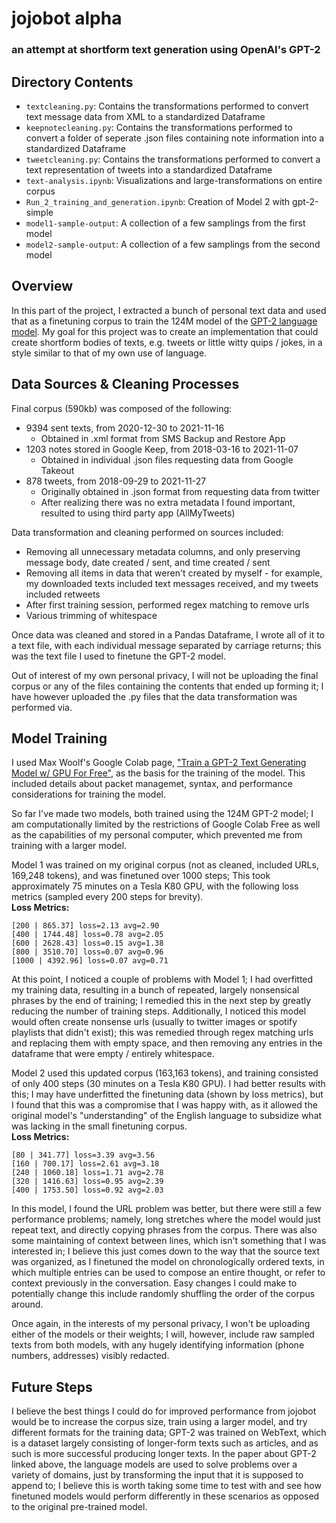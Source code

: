 # jojobot alpha
### an attempt at shortform text generation using OpenAI's GPT-2

## Directory Contents
- `textcleaning.py`: Contains the transformations performed to convert text message data from XML to a standardized Dataframe
- `keepnotecleaning.py`: Contains the transformations performed to convert a folder of seperate .json files containing note information into a standardized Dataframe
- `tweetcleaning.py`: Contains the transformations performed to convert a text representation of tweets into a standardized Dataframe
- `text-analysis.ipynb`: Visualizations and large-transformations on entire corpus
- `Run_2_training_and_generation.ipynb`: Creation of Model 2 with gpt-2-simple
- `model1-sample-output`: A collection of a few samplings from the first model
- `model2-sample-output`: A collection of a few samplings from the second model
## Overview
In this part of the project, I extracted a bunch of personal text data and used that as a finetuning corpus to train
the 124M model of the [GPT-2 language model](https://cdn.openai.com/better-language-models/language_models_are_unsupervised_multitask_learners.pdf).
My goal for this project was to create an implementation that could create shortform bodies of texts, e.g.
tweets or little witty quips / jokes, in a style similar to that of my own use of language.

## Data Sources & Cleaning Processes
Final corpus (590kb) was composed of the following:
- 9394 sent texts, from 2020-12-30 to 2021-11-16
    - Obtained in .xml format from SMS Backup and Restore App
- 1203 notes stored in Google Keep, from 2018-03-16 to 2021-11-07
    - Obtained in individual .json files requesting data from Google Takeout
- 878 tweets, from 2018-09-29 to 2021-11-27
    - Originally obtained in .json format from requesting data from twitter
    - After realizing there was no extra metadata I found important, resulted to using third party app (AllMyTweets)

Data transformation and cleaning performed on sources included:
- Removing all unnecessary metadata columns, and only preserving message body, date created / sent, 
  and time created / sent
- Removing all items in data that weren't created by myself - for example, my downloaded texts included text messages 
  received, and my tweets included retweets
- After first training session, performed regex matching to remove urls
- Various trimming of whitespace

Once data was cleaned and stored in a Pandas Dataframe, I wrote all of it to a text file, with each
individual message separated by carriage returns; this was the text file I used to finetune the GPT-2 model.

Out of interest of my own personal privacy, I will not be uploading the final corpus or any of the files
containing the contents that ended up forming it; I have however uploaded the .py files that the data transformation
was performed via.
## Model Training
I used Max Woolf's Google Colab page, ["Train a GPT-2 Text Generating Model w/ GPU For Free"](https://colab.research.google.com/github/sarthakmalik/GPT2.Training.Google.Colaboratory/blob/master/Train_a_GPT_2_Text_Generating_Model_w_GPU.ipynb),
as the basis for the training of the model. This included details about packet managemet, syntax, and performance
considerations for training the model.  

So far I've made two models, both trained using the 124M GPT-2 model; I am computationally limited by the restrictions
of Google Colab Free as well as the capabilities of my personal computer, which prevented me from training
with a larger model.  

Model 1 was trained on my original corpus (not as cleaned, included URLs, 169,248 tokens), and was finetuned over 1000 steps;
This took approximately 75 minutes on a Tesla K80 GPU, with the following loss metrics (sampled every 200 steps for brevity).  
**Loss Metrics:** 
```
[200 | 865.37] loss=2.13 avg=2.90  
[400 | 1744.48] loss=0.78 avg=2.05  
[600 | 2628.43] loss=0.15 avg=1.38  
[800 | 3510.70] loss=0.07 avg=0.96
[1000 | 4392.96] loss=0.07 avg=0.71
```
At this point, I noticed a couple of problems with Model 1; I had overfitted my training data, resulting in
a bunch of repeated, largely nonsensical phrases by the end of training; I remedied this in the next step by
greatly reducing the number of training steps. Additionally, I noticed this model would often create nonsense urls
(usually to twitter images or spotify playlists that didn't exist); this was remedied through regex matching urls
and replacing them with empty space, and then removing any entries in the dataframe that were empty / entirely whitespace.

Model 2 used this updated corpus (163,163 tokens), and training consisted of only 400 steps (30 minutes on a Tesla K80 GPU). 
I had better results with this; I may have underfitted the finetuning data (shown by loss metrics), but I found that this was a compromise that I was happy with,
as it allowed the original model's "understanding" of the English language to subsidize what was lacking in the small finetuning corpus.  
**Loss Metrics:**
```
[80 | 341.77] loss=3.39 avg=3.56
[160 | 700.17] loss=2.61 avg=3.18
[240 | 1060.18] loss=1.71 avg=2.78
[320 | 1416.63] loss=0.95 avg=2.39
[400 | 1753.50] loss=0.92 avg=2.03
```
In this model, I found the URL problem was better, but there were still a few performance problems; namely, long stretches
where the model would just repeat text, and directly copying phrases from the corpus. There was also some
maintaining of context between lines, which isn't something that I was interested in; I believe this just comes down to the way that the source
text was organized, as I finetuned the model on chronologically ordered texts, in which multiple entries can be used
to compose an entire thought, or refer to context previously in the conversation. Easy changes I could make to potentially change
this include randomly shuffling the order of the corpus around.

Once again, in the interests of my personal privacy, I won't be uploading either of the models or their weights;
I will, however, include raw sampled texts from both models, with any hugely identifying information (phone numbers,
addresses) visibly redacted.

## Future Steps
I believe the best things I could do for improved performance from jojobot would be to increase the corpus size,
train using a larger model, and try different formats for the training data; GPT-2 was trained on WebText, which is a dataset
largely consisting of longer-form texts such as articles, and as such is more successful producing longer texts.
In the paper about GPT-2 linked above, the language models are used to solve problems over a variety of domains,
just by transforming the input that it is supposed to append to; I believe this is worth taking some time to test with
and see how finetuned models would perform differently in these scenarios as opposed to the original pre-trained model.
